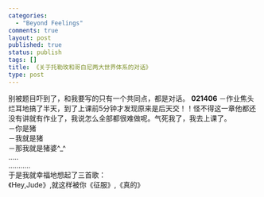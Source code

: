 ```yaml
--- 
categories: 
  - "Beyond Feelings"
comments: true
layout: post
published: true
status: publish
tags: []
title: 《关于托勒玫和哥白尼两大世界体系的对话》
type: post
---
```

<div id="msgcns!5F971C000415D85F!265" class="bvMsg">别被题目吓到了，和我要写的只有一个共同点，都是对话。
<strong>021406</strong>
－作业焦头烂耳地搞了半天，到了上课前5分钟才发现原来是后天交！！怪不得这一章他都还没有讲就有作业了，我说怎么全部都很难做呢。气死我了，我去上课了。<br>－你是猪<br>－我就是猪<br>－那我就是猪婆^_^ 
<br>.....<br>...........<br>于是我就幸福地想起了三首歌：<br>《Hey,Jude》,就这样被你《征服》,《真的》
 </div>
